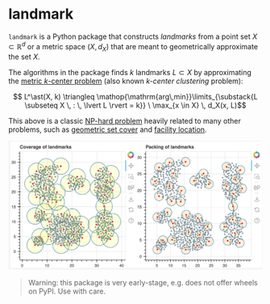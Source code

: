# landmark  

`landmark` is a Python package that constructs _landmarks_ from a point set $X \subset \mathbb{R}^d$ or a metric space $(X, d_X)$ that are meant to geometrically approximate the set $X$. 

The algorithms in the package finds $k$ landmarks $L \subset X$ by approximating the [metric $k$-center problem](https://en.wikipedia.org/wiki/Metric_k-center) (also known _$k$-center clustering_ problem): 

$$ L^\ast(X, k) \triangleq \mathop{\mathrm{arg\,min}}\limits_{\substack{L \subseteq X \, : \, \lvert L \rvert = k}} \ \max_{x \in X} \, d_X(x, L)$$

This above is a classic [NP-hard problem](https://en.wikipedia.org/wiki/List_of_NP-complete_problems) heavily related to many other problems, such as  [geometric set cover](https://en.wikipedia.org/wiki/Geometric_set_cover_problem) and [facility location](https://en.wikipedia.org/wiki/Optimal_facility_location).

![Landmarks example](images/k_center.png)

<!-- $$ \min\limits_{\substack{L \subseteq X \, : \, \lvert L \rvert = k}} \ \max_{x \in X} \, d_X(x, L)$$ -->
<!-- where $d_X(x, L)$ denotes the Hausdorff distance to the set of landmarks $L$.  -->

> Warning: this package is very early-stage, e.g. does not offer wheels on PyPI. Use with care.